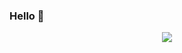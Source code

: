 ### Hello 👋
<div align="center">
<img src="https://github-readme-stats.vercel.app/api/top-langs/?username=jeslstep&layout=compact&langs_count=8">
</div>
<!--
**jeslstep/jeslstep** is a ✨ _special_ ✨ repository because its `README.md` (this file) appears on your GitHub profile.

Here are some ideas to get you started:

- 🔭 I’m currently working on ...
- 🌱 I’m currently learning ...
- 👯 I’m looking to collaborate on ...
- 🤔 I’m looking for help with ...
- 💬 Ask me about ...
- 📫 How to reach me: ...
- 😄 Pronouns: ...
- ⚡ Fun fact: ...
-->
